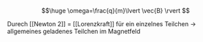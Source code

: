 $$\huge
\omega=\frac{q}{m}\lvert \vec{B} \rvert 
$$

Durech [[Newton 2]] = [[Lorenzkraft]]  für ein einzelnes Teilchen -> allgemeines geladenes Teilchen im Magnetfeld
